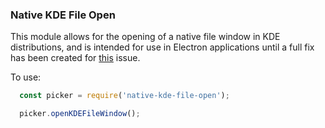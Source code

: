 ### Native KDE File Open

This module allows for the opening of a native file window in KDE distributions, and is intended for use in Electron applications until a
full fix has been created for [this](https://github.com/electron/electron/issues/2911) issue.

To use:

```javascript
  const picker = require('native-kde-file-open');

  picker.openKDEFileWindow();
```

